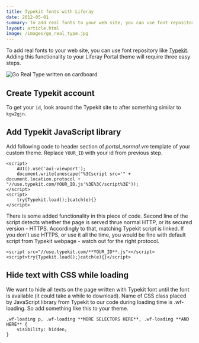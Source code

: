 ```yaml
---
title: Typekit fonts with Liferay
date: 2012-05-01
summary: To add real fonts to your web site, you can use font repository like Typekit. Adding this functionality to your Liferay Portal theme will require three easy steps.
layout: article.html
image: /images/go_real_type.jpg
---
```


To add real fonts to your web site, you can use font repository like [Typekit](https://typekit.com/). Adding this functionality to your Liferay Portal theme will require three easy steps.

![Go Real Type written on cardboard](/images/go_real_type.jpg "Go")

## Create Typekit account

To get your `id`, look around the Typekit site to after something similar to `kgw2gjn`.

## Add Typekit JavaScript library

Add following code to header section of *portal_normal.vm* template of your custom theme. Replace `YOUR_ID` with your id from previous step.

    <script>
        AUI().use('aui-viewport');
        document.write(unescape("%3Cscript src='" + document.location.protocol + "//use.typekit.com/YOUR_ID.js'%3E%3C/script%3E"));
    </script>
    <script>
        try{Typekit.load();}catch(e){}
    </script>

There is some added functionality in this piece of code. Second line of the script detects whether the page is served thrue normal HTTP, or its secured version - HTTPS. Accordingly to that, matching Typekit script is linked. If you don't use HTTPS, or use it all the time, you would be fine with default script from Typekit webpage - watch out for the right protocol.

    <script src="//use.typekit.com/**YOUR_ID**.js"></script>
    <script>try{Typekit.load();}catch(e){}</script>

## Hide text with CSS while loading

We want to hide all texts on the page written with Typekit font until the font is available (it could take a while to download). Name of CSS class placed by JavaScript library from Typekit to our code during loading time is .wf-loading. So add something like this to your theme.

    .wf-loading p, .wf-loading **MORE SELECTORS HERE**, .wf-loading **AND HERE** {
        visibility: hidden;
    }

